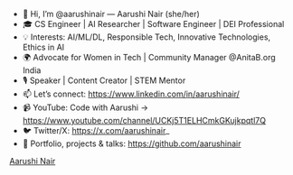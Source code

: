 
- 👋 Hi, I’m @aarushinair — Aarushi Nair (she/her)
- 🎓 CS Engineer | AI Researcher | Software Engineer | DEI Professional
- 💡 Interests: AI/ML/DL, Responsible Tech, Innovative Technologies, Ethics in AI
- 🌍 Advocate for Women in Tech | Community Manager @AnitaB.org India
- 🎙️ Speaker | Content Creator | STEM Mentor
- 📫 Let’s connect: https://www.linkedin.com/in/aarushinair/
- 📹 YouTube: Code with Aarushi → https://www.youtube.com/channel/UCKj5T1ELHCmkGKujkpqtl7Q
- 🐦 Twitter/X: https://x.com/aarushinair_
- 📁 Portfolio, projects & talks: https://github.com/aarushinair

<div class="badge-base LI-profile-badge" data-locale="en_US" data-size="medium" data-theme="dark" data-type="VERTICAL" data-vanity="aarushinair" data-version="v1"><a class="badge-base__link LI-simple-link" href="https://in.linkedin.com/in/aarushinair?trk=profile-badge">Aarushi Nair</a></div>
        


<!---

- 👋  Hi, I’m @aarushinair - Aarushi Nair (she/her/ella)
- 👀  I’m a Computer Science & Engineering Student
- 💞️  Looking forward to collaborate on #java, #python, #R, #ApplicationDevelopment
- 🌱  #GirlsWhoCode #WomenInTech #WomenInIT #WomenInSTEM #CyberSecurity #QuantumComputing #BlockChain #AI #ML
- 📫  How to reach me: https://www.linkedin.com/in/aarushinair/
- 👩‍🏫  YouTube Channel - Code with Aarushi : https://www.youtube.com/channel/UCKj5T1ELHCmkGKujkpqtl7Q
- 🙋‍  Follow me on Twitter: https://twitter.com/aarushinair_/

--->
       
<!---

aarushinair/aarushinair is a ✨ special ✨ repository because its `README.md` (this file) appears on your GitHub profile.
You can click the Preview link to take a look at your changes.

--->
